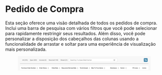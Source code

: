 # Pedido de Compra

Esta seção oferece uma visão detalhada de todos os pedidos de compra. Inclui uma barra de pesquisa com vários filtros que você pode selecionar para rapidamente restringir seus resultados. Além disso, você pode personalizar a disposição dos cabeçalhos das colunas usando a funcionalidade de arrastar e soltar para uma experiência de visualização mais personalizada.

<figure><img src="../.gitbook/assets/purchase-order.png" alt=""><figcaption></figcaption></figure>
